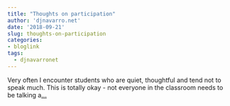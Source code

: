 ```yaml
---
title: "Thoughts on participation"
author: 'djnavarro.net'
date: '2018-09-21'
slug: thoughts-on-participation
categories:
- bloglink
tags:
  - djnavarronet
---
```


Very often I encounter students who are quiet, thoughtful and tend not to speak much. This is totally okay - not everyone in the classroom needs to be talking a[... <i class="fas fa-external-link-alt"></i>](https://djnavarro.net/post/2018-09-21-participation/)

